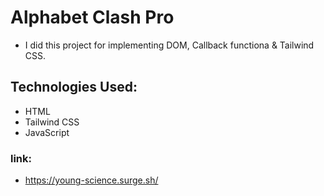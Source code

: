 # Alphabet Clash Pro
- I did this project for implementing  DOM, Callback functiona & Tailwind CSS.
## Technologies Used:
- HTML
- Tailwind CSS
- JavaScript
### link:  
- https://young-science.surge.sh/ 